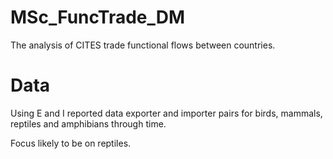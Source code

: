 # MSc_FuncTrade_DM

The analysis of CITES trade functional flows between countries. 

# Data

Using E and I reported data exporter and importer pairs for birds, mammals, reptiles and amphibians through time.

Focus likely to be on reptiles. 
